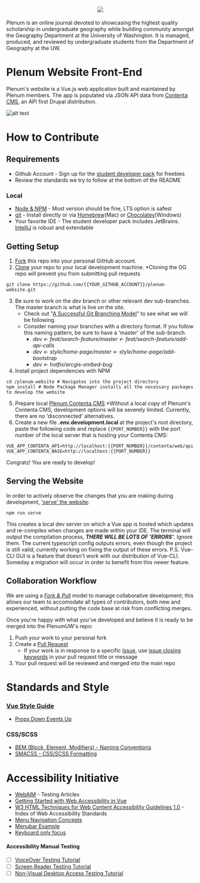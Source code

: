 <h1 align="center"><img src="http://students.washington.edu/plenum/images/logo2-300x300-white.png"/></h1>

Plenum is an online journal devoted to showcasing the highest quality scholarship in undergraduate geography while building community amongst the Geography Department at the University of Washington. It is managed, produced, and reviewed by undergraduate students from the Department of Geography at the UW.

# Plenum Website Front-End
Plenum's website is a Vue.js web application built and maintained by Plenum members.
The app is populated via JSON API data from [Contenta CMS](https://www.contentacms.org), an API first Drupal distribution.

![alt text](https://lh3.googleusercontent.com/H2b3gk6WqLkuuhu1DUDpiD94-ujfFQxoXmdSbrGonLuKlBZBRJ1AG2NlGFrOlWSbecmZ-kpf9Zn7=w8128-h4976-rw-no "Plenum website on the About Page")

# How to Contribute
## Requirements
* Github Account - Sign up for the [student developer pack](https://education.github.com/pack) for freebies
* Review the standards we try to follow at the bottom of the README
### Local
* [Node & NPM](https://nodejs.org/en/download/) - Most version should be fine, LTS option is safest
* [git](https://git-scm.com/downloads) - Install directly or via [Homebrew](https://brew.sh)(Mac) or [Chocolatey](https://chocolatey.org)(Windows)
* Your favorite IDE - The student developer pack includes JetBrains. [IntelliJ](https://www.jetbrains.com/idea/) is robust and extendable

## Getting Setup
1. [Fork](https://help.github.com/articles/working-with-forks/) this repo into your personal GitHub account.
2. [Clone](https://help.github.com/articles/cloning-a-repository/) _your_ repo to your local development machine. *Cloning the OG repo will prevent you from submitting pull requests
```
git clone https://github.com/{{YOUR_GITHUB_ACCOUNT}}/plenum-website.git
```
3. Be sure to work on the _dev_ branch or other relevant dev sub-branches. The master branch is what is live on the site.
   - Check out "[A Successful Git Branching Model](https://nvie.com/posts/a-successful-git-branching-model/)" to see what we will be following.
   - Consider naming your branches with a directory format. If you follow this naming pattern, be sure to have a 'master' of the sub-branch.
      - _dev <- feat/search-feature/master <- feat/search-feature/add-api-calls_
      - _dev <- style/home-page/master <- style/home-page/add-bootstrap_
      - _dev <- hotfix/arcgis-embed-bug_
4. Install project dependencies with NPM
```
cd /plenum-website # Navigates into the project directory
npm install # Node Package Manager installs all the necessary packages to develop the website
```
5. Prepare local [Plenum Contenta CMS](https://github.com/PlenumUW/plenum-drupal)
*Without a local copy of Plenum's Contenta CMS, development options will be severely limited. Currently, there are no 'disconnected' alternatives.
6. Create a new file **.env.development.local** at the project's root directory, paste the following code and replace `{{PORT_NUMBER}}` with the port number of the local server that is hosting your Contenta CMS:
```
VUE_APP_CONTENTA_API=http://localhost:{{PORT_NUMBER}}/contenta/web/api
VUE_APP_CONTENTA_BASE=http://localhost:{{PORT_NUMBER}}
```

Congratz! You are ready to develop!

## Serving the Website
In order to actively observe the changes that you are making during development, ['serve' the website](https://cli.vuejs.org/guide/cli-service.html#using-the-binary):
```
npm run serve
```
This creates a local dev server on which a Vue app is hosted which updates and re-compiles when changes are made within your IDE.
The terminal will output the compilation process, **_THERE WILL BE LOTS OF 'ERRORS'_**. Ignore them. The current typescript config outputs errors, even though the project is still valid; currently working on fixing the output of these errors.
P.S. Vue-CLI GUI is a feature that doesn't work with our distribution of Vue-CLI. Someday a migration will occur in order to benefit from this newer feature.

## Collaboration Workflow
We are using a [_Fork & Pull_](https://help.github.com/articles/about-collaborative-development-models/) model to manage collaborative development; this allows our team to accomodate all types of contributors, both new and experienced, without putting the code base at risk from conflicting merges.

Once you're happy with what you've developed and believe it is ready to be merged into the PlenumUW's repo:
1. Push your work to your personal fork
2. Create a [Pull Request](https://help.github.com/articles/about-pull-requests/)
   * If your work is in response to a specific [Issue](https://github.com/PlenumUW/plenum-website/issues), use [issue closing keywords](https://help.github.com/articles/closing-issues-using-keywords/) in your pull request title or message
3. Your pull request will be reviewed and merged into the main repo

# Standards and Style
### [Vue Style Guide](https://vuejs.org/v2/style-guide/#Component-style-scoping-essential)
  * [Props Down Events Up](https://vuejs.org/v2/style-guide/#Implicit-parent-child-communication-use-with-caution)
### CSS/SCSS
  * [BEM (Block, Element, Modifiers) - Naming Conventions](http://getbem.com/introduction/)
  * [SMACSS - CSS/SCSS Formatting](https://smacss.com/book/formatting)

# Accessibility Initiative
* [WebAIM](https://webaim.org) - Testing Articles
* [Getting Started with Web Accessibility in Vue](https://medium.com/@emilymears/getting-started-with-web-accessibility-in-vue-17e2c4ea0842)
* [W3 HTML Techniques for Web Content Accessibility Guidelines 1.0](https://www.w3.org/TR/WCAG10-HTML-TECHS/#edef-MAP) - Index of Web Accessibility Standards
* [Menu Navigation Concepts](https://www.w3.org/WAI/tutorials/menus/)
* [Menubar Example](https://www.w3.org/TR/wai-aria-practices/examples/menubar/menubar-1/menubar-1.html)
* [Keyboard only focus](http://kizu.ru/en/blog/keyboard-only-focus/#x)

#### Accessibility Manual Testing
* [ ] [VoiceOver Testing Tutorial](https://webaim.org/articles/voiceover/)
* [ ] [Screen Reader Testing Tutorial](https://webaim.org/articles/jaws/)
* [ ] [Non-Visual Desktop Access Testing Tutorial](https://webaim.org/articles/nvda/)
